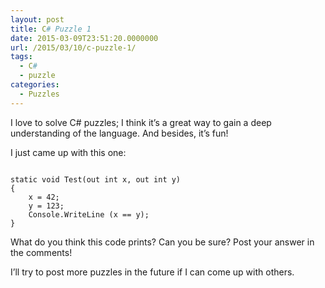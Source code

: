 ```yaml
---
layout: post
title: C# Puzzle 1
date: 2015-03-09T23:51:20.0000000
url: /2015/03/10/c-puzzle-1/
tags:
  - C#
  - puzzle
categories:
  - Puzzles
---
```



I love to solve C# puzzles; I think it’s a great way to gain a deep understanding of the language. And besides, it’s fun!

I just came up with this one:

```

static void Test(out int x, out int y)
{
    x = 42;
    y = 123;
    Console.WriteLine (x == y);
}
```

What do you think this code prints? Can you be sure? Post your answer in the comments!

I’ll try to post more puzzles in the future if I can come up with others.

